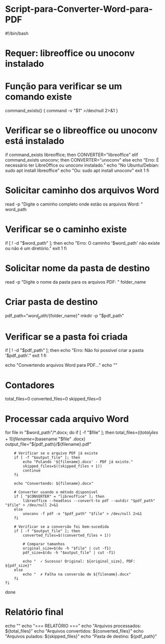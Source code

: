 # Script-para-Converter-Word-para-PDF

#!/bin/bash

# Requer: libreoffice ou unoconv instalado

# Função para verificar se um comando existe
command_exists() {
    command -v "$1" >/dev/null 2>&1
}

# Verificar se o libreoffice ou unoconv está instalado
if command_exists libreoffice; then
    CONVERTER="libreoffice"
elif command_exists unoconv; then
    CONVERTER="unoconv"
else
    echo "Erro: É necessário ter LibreOffice ou unoconv instalado."
    echo "No Ubuntu/Debian: sudo apt install libreoffice"
    echo "Ou: sudo apt install unoconv"
    exit 1
fi

# Solicitar caminho dos arquivos Word
read -p "Digite o caminho completo onde estão os arquivos Word: " word_path

# Verificar se o caminho existe
if [ ! -d "$word_path" ]; then
    echo "Erro: O caminho '$word_path' não existe ou não é um diretório."
    exit 1
fi

# Solicitar nome da pasta de destino
read -p "Digite o nome da pasta para os arquivos PDF: " folder_name

# Criar pasta de destino
pdf_path="${word_path}/${folder_name}"
mkdir -p "$pdf_path"

# Verificar se a pasta foi criada
if [ ! -d "$pdf_path" ]; then
    echo "Erro: Não foi possível criar a pasta '$pdf_path'."
    exit 1
fi

echo "Convertendo arquivos Word para PDF..."
echo ""

# Contadores
total_files=0
converted_files=0
skipped_files=0

# Processar cada arquivo Word
for file in "$word_path"/*.docx; do
    if [ -f "$file" ]; then
        total_files=$((total_files + 1))
        filename=$(basename "$file" .docx)
        output_file="${pdf_path}/${filename}.pdf"
        
        # Verificar se o arquivo PDF já existe
        if [ -f "$output_file" ]; then
            echo "Pulando '${filename}.docx' - PDF já existe."
            skipped_files=$((skipped_files + 1))
            continue
        fi
        
        echo "Convertendo: ${filename}.docx"
        
        # Converter usando o método disponível
        if [ "$CONVERTER" = "libreoffice" ]; then
            libreoffice --headless --convert-to pdf --outdir "$pdf_path" "$file" > /dev/null 2>&1
        else
            unoconv -f pdf -o "$pdf_path" "$file" > /dev/null 2>&1
        fi
        
        # Verificar se a conversão foi bem-sucedida
        if [ -f "$output_file" ]; then
            converted_files=$((converted_files + 1))
            
            # Comparar tamanhos
            original_size=$(du -h "$file" | cut -f1)
            pdf_size=$(du -h "$output_file" | cut -f1)
            
            echo "  ✓ Sucesso! Original: ${original_size}, PDF: ${pdf_size}"
        else
            echo "  ✗ Falha na conversão de ${filename}.docx"
        fi
    fi
done

# Relatório final
echo ""
echo "=== RELATÓRIO ==="
echo "Arquivos processados: ${total_files}"
echo "Arquivos convertidos: ${converted_files}"
echo "Arquivos pulados: ${skipped_files}"
echo "Pasta de destino: ${pdf_path}"


